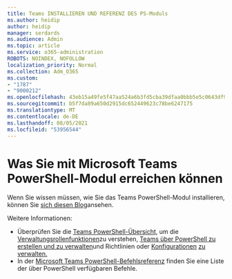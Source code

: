 ```yaml
---
title: Teams INSTALLIEREN UND REFERENZ DES PS-Moduls
ms.author: heidip
author: heidip
manager: serdards
ms.audience: Admin
ms.topic: article
ms.service: o365-administration
ROBOTS: NOINDEX, NOFOLLOW
localization_priority: Normal
ms.collection: Adm_O365
ms.custom:
- "1787"
- "9000212"
ms.openlocfilehash: 43eb15a49fe5f47aa524a6b3fd5cba39dfaa0bbb5e5c0643df90ae37b33dd1f4
ms.sourcegitcommit: b5f7da89a650d2915dc652449623c78be6247175
ms.translationtype: MT
ms.contentlocale: de-DE
ms.lasthandoff: 08/05/2021
ms.locfileid: "53956544"
---
```

# <a name="what-you-can-accomplish-with-microsoft-teams-powershell-module"></a>Was Sie mit Microsoft Teams PowerShell-Modul erreichen können

Wenn Sie wissen müssen, wie Sie das Teams PowerShell-Modul installieren, können Sie [sich diesen Blog](https://blogs.technet.microsoft.com/skypehybridguy/2017/11/07/microsoft-teams-powershell-support/)ansehen.

Weitere Informationen:

- Überprüfen Sie die [Teams PowerShell-Übersicht,](https://docs.microsoft.com/MicrosoftTeams/teams-powershell-overview) um die [Verwaltungsrollenfunktionen](https://docs.microsoft.com/MicrosoftTeams/using-admin-roles)zu verstehen, [Teams über PowerShell zu erstellen und zu verwalten](https://docs.microsoft.com/MicrosoftTeams/teams-powershell-overview#creating-and-managing-teams-via-powershell)und Richtlinien oder [Konfigurationen](https://docs.microsoft.com/MicrosoftTeams/teams-powershell-overview#managing-configurations-via-powershell) [zu verwalten.](https://docs.microsoft.com/MicrosoftTeams/teams-powershell-overview#managing-policies-via-powershell) 
- In der [Microsoft Teams PowerShell-Befehlsreferenz](https://docs.microsoft.com/powershell/module/teams/?view=teams-ps) finden Sie eine Liste der über PowerShell verfügbaren Befehle. 

